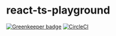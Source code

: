 # react-ts-playground 

[![Greenkeeper badge](https://badges.greenkeeper.io/yoohahn/react-ts-playground.svg)](https://greenkeeper.io/)
[![CircleCI](https://circleci.com/gh/yoohahn/react-ts-playground/tree/master.svg?style=svg)](https://circleci.com/gh/yoohahn/react-ts-playground/tree/master)
